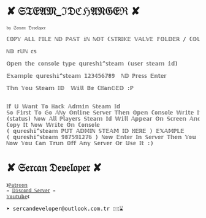 # ✘ 𝔖𝔗𝔈𝔄𝔐_ℑ𝔇ℭℌ𝔄𝔑𝔊𝔈ℜ ✘
<code>𝔟𝔶 𝔖𝔢𝔯𝔠𝔞𝔫 𝔇𝔢𝔳𝔢𝔩𝔬𝔭𝔢𝔯</code>
<pre>ℂ𝕆ℙ𝕐 𝔸𝕃𝕃 𝔽𝕀𝕃𝔼 ℕ𝔻 ℙ𝔸𝕊𝕋 𝕚ℕ ℕ𝕆𝕋 ℂ𝕊𝕋ℝ𝕀𝕂𝔼 𝕍𝔸𝕃𝕍𝔼 𝔽𝕆𝕃𝔻𝔼ℝ / ℂ𝕆𝕌ℕ𝕋𝔼ℝ 𝕊𝕋ℝ𝕀𝕂𝔼 𝔽𝕆𝕃𝔻𝔼ℝ

ℕ𝔻 𝕣𝕌ℕ 𝕔𝕤

𝕆𝕡𝕖𝕟 𝕥𝕙𝕖 𝕔𝕠𝕟𝕤𝕠𝕝𝕖 𝕥𝕪𝕡𝕖 𝕢𝕦𝕣𝕖𝕤𝕙𝕚^𝕤𝕥𝕖𝕒𝕞 (𝕦𝕤𝕖𝕣 𝕤𝕥𝕖𝕒𝕞 𝕚𝕕)

𝔼𝕩𝕒𝕞𝕡𝕝𝕖 𝕢𝕦𝕣𝕖𝕤𝕙𝕚^𝕤𝕥𝕖𝕒𝕞 𝟙𝟚𝟛𝟜𝟝𝟞𝟟𝟠𝟡  ℕ𝔻 ℙ𝕣𝕖𝕤𝕤 𝔼𝕟𝕥𝕖𝕣 

𝕋𝕙𝕟 𝕐𝕠𝕦 𝕊𝕥𝕖𝕒𝕞 𝕀𝔻  𝕎𝕚𝕝𝕝 𝔹𝕖 ℂℍ𝕒𝕟𝔾𝔼𝔻 :ℙ


𝕀𝕗 𝕌 𝕎𝕒𝕟𝕥 𝕋𝕠 ℍ𝕒𝕔𝕜 𝔸𝕕𝕞𝕚𝕟 𝕊𝕥𝕖𝕒𝕞 𝕀𝕕 
𝕊𝕠 𝔽𝕚𝕣𝕤𝕥 𝕋𝕠 𝔾𝕠 𝔸ℕ𝕪 𝕆𝕟𝕝𝕚𝕟𝕖 𝕊𝕖𝕣𝕧𝕖𝕣 𝕋𝕙𝕖𝕟 𝕆𝕡𝕖𝕟 ℂ𝕠𝕟𝕤𝕠𝕝𝕖 𝕎𝕣𝕚𝕥𝕖 𝕀𝕥 𝕠𝕟
(𝕤𝕥𝕒𝕥𝕦𝕤) ℕ𝕠𝕨 𝔸𝕝𝕝 ℙ𝕝𝕒𝕪𝕖𝕣𝕤 𝕊𝕥𝕖𝕒𝕞 𝕀𝕕 𝕎𝕚𝕝𝕝 𝔸𝕡𝕡𝕖𝕒𝕣 𝕆𝕟 𝕊𝕔𝕣𝕖𝕖𝕟 𝔸𝕟𝕕 𝕃𝕠𝕠𝕜 𝔸𝕕𝕞𝕚𝕟 ℕ𝕚𝕔𝕜 𝕊𝕥𝕖𝕒𝕞 𝕀𝕕
ℂ𝕠𝕡𝕪 𝕀𝕥 ℕ𝕠𝕨 𝕎𝕣𝕚𝕥𝕖 𝕆𝕟 ℂ𝕠𝕟𝕤𝕠𝕝𝕖
( 𝕢𝕦𝕣𝕖𝕤𝕙𝕚^𝕤𝕥𝕖𝕒𝕞 ℙ𝕌𝕋 𝔸𝔻𝕄𝕀ℕ 𝕊𝕋𝔼𝔸𝕄 𝕀𝔻 ℍ𝔼ℝ𝔼 ) 𝔼𝕏𝔸𝕄ℙ𝕃𝔼
( 𝕢𝕦𝕣𝕖𝕤𝕙𝕚^𝕤𝕥𝕖𝕒𝕞 𝟡𝟠𝟟𝟝𝟡𝟙𝟚𝟟𝟞 ) ℕ𝕠𝕨 𝔼𝕟𝕥𝕖𝕣 𝕀𝕟 𝕊𝕖𝕣𝕧𝕖𝕣 𝕋𝕙𝕖𝕟 𝕐𝕠𝕦 𝕎𝕚𝕝𝕝 𝔹𝕖𝕔𝕠𝕞𝕖 𝔸𝕕𝕞𝕚𝕟
ℕ𝕠𝕨 𝕐𝕠𝕦 ℂ𝕒𝕟 𝕋𝕣𝕦𝕟 𝕆𝕗𝕗 𝔸𝕟𝕪 𝕊𝕖𝕣𝕧𝕖𝕣 𝕆𝕣 𝕌𝕤𝕖 𝕀𝕥 :)</pre>
# ✘ 𝔖𝔢𝔯𝔠𝔞𝔫 𝔇𝔢𝔳𝔢𝔩𝔬𝔭𝔢𝔯 ✘
<code>》<a href="https://www.patreon.com/sercandeveloper">ℙ𝕒𝕥𝕣𝕖𝕠𝕟</a> ♒︎ <a href="https://discord.gg/zVxFW5ZbmG">𝔻𝕚𝕤𝕔𝕠𝕣𝕕 𝕊𝕖𝕣𝕧𝕖𝕣</a> ♒︎ <a href="https://www.youtube.com/channel/UCxfZ-4dKYJNANU3k-P2S1sQ">𝕐𝕠𝕦𝕥𝕦𝕓𝕖</a>《</code>
</br></code>
<pre>➤ sercandeveloper@outlook.com.tr 🖂⌛</pre>
</bre>
